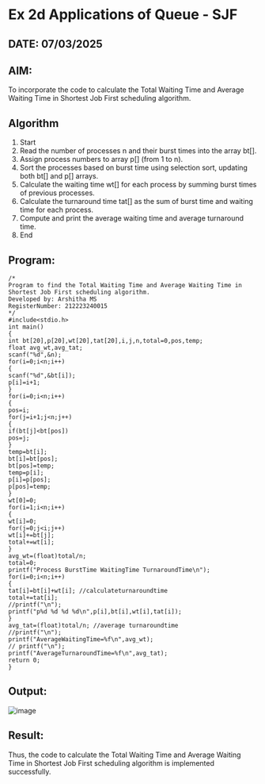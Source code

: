 # Ex 2d Applications of Queue - SJF
## DATE: 07/03/2025
## AIM:
To incorporate the code to calculate the Total Waiting Time and Average Waiting Time in Shortest Job First scheduling algorithm.
## Algorithm
1. Start
2. Read the number of processes n and their burst times into the array bt[].
3. Assign process numbers to array p[] (from 1 to n).
4. Sort the processes based on burst time using selection sort, updating both bt[] and p[] arrays.
5. Calculate the waiting time wt[] for each process by summing burst times of previous
processes.
6. Calculate the turnaround time tat[] as the sum of burst time and waiting time for each
process.
7. Compute and print the average waiting time and average turnaround time.
8. End


## Program:
```
/*
Program to find the Total Waiting Time and Average Waiting Time in Shortest Job First scheduling algorithm.
Developed by: Arshitha MS
RegisterNumber: 212223240015 
*/
#include<stdio.h>
int main()
{
int bt[20],p[20],wt[20],tat[20],i,j,n,total=0,pos,temp;
float avg_wt,avg_tat;
scanf("%d",&n);
for(i=0;i<n;i++)
{
scanf("%d",&bt[i]);
p[i]=i+1;
}
for(i=0;i<n;i++)
{
pos=i;
for(j=i+1;j<n;j++)
{
if(bt[j]<bt[pos])
pos=j;
}
temp=bt[i];
bt[i]=bt[pos];
bt[pos]=temp;
temp=p[i];
p[i]=p[pos];
p[pos]=temp;
}
wt[0]=0;
for(i=1;i<n;i++)
{
wt[i]=0;
for(j=0;j<i;j++)
wt[i]+=bt[j];
total+=wt[i];
}
avg_wt=(float)total/n;
total=0;
printf("Process BurstTime WaitingTime TurnaroundTime\n");
for(i=0;i<n;i++)
{
tat[i]=bt[i]+wt[i]; //calculateturnaroundtime
total+=tat[i];
//printf("\n");
printf("p%d %d %d %d\n",p[i],bt[i],wt[i],tat[i]);
}
avg_tat=(float)total/n; //average turnaroundtime
//printf("\n");
printf("AverageWaitingTime=%f\n",avg_wt);
// printf("\n");
printf("AverageTurnaroundTime=%f\n",avg_tat);
return 0;
}
```
## Output:
![image](https://github.com/user-attachments/assets/77ca918b-e8a3-4f36-ba90-9e404d571c1e)



## Result:
Thus, the code to calculate the Total Waiting Time and Average Waiting Time in Shortest Job First scheduling algorithm is implemented successfully.
